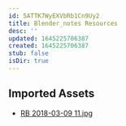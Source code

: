 ```yaml
---
id: 5ATTK7WyEXVbRb1Cn9Uy2
title: Blender_notes Resources
desc: ''
updated: 1645225706387
created: 1645225706387
stub: false
isDir: true
---
```

## Imported Assets
- [RB 2018-03-09 11.jpg](/assets/rb-2018-03-09-11.jpg)
